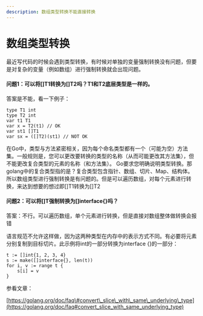 ```yaml
---
description: 数组类型转换不能直接转换
---
```


# 数组类型转换



最近写代码的时候会遇到类型转换，有时候对单独的变量强制转换没有问题，但要是对复杂的变量（例如数组）进行强制转换就会出现问题。

#### 问题1：可以将\[\]T1转换为\[\]T2吗？T1和T2底层类型是一样的。

答案是不能，看一下例子：

```text
type T1 int
type T2 int
var t1 T1
var x = T2(t1) // OK
var st1 []T1
var sx = ([]T2)(st1) // NOT OK
```

在Go中，类型与方法紧密相关，因为每个命名类型都有一个（可能为空）方法集。一般规则是，您可以更改要转换的类型的名称（从而可能更改其方法集），但不能更改复合类型的元素的名称（和方法集）。 Go要求您明确说明类型转换。那golang中的复合类型指的是？复合类型包含指针、数组、切片、Map、结构体。所以数组类型进行强制转换是有问题的。但是可以遍历数组，对每个元素进行转换，来达到想要的想过即\[\]T1转换为\[\]T2

#### 问题2：可以将\[\]T强制转换为\[\]interface{}吗？

答案：不行。可以遍历数组，单个元素进行转换，但是直接对数组整体做转换会报错

语言规范不允许这样做，因为这两种类型在内存中的表示方式不同。有必要将元素分别复制到目标切片。此示例将int的一部分转换为interface {}的一部分：

```text
t := []int{1, 2, 3, 4}
s := make([]interface{}, len(t))
for i, v := range t {
    s[i] = v
}
```

参看文章：

[https://golang.org/doc/faq\#convert\_slice\_with\_same\_underlying\_type](https://golang.org/doc/faq#convert_slice_with_same_underlying_type)

